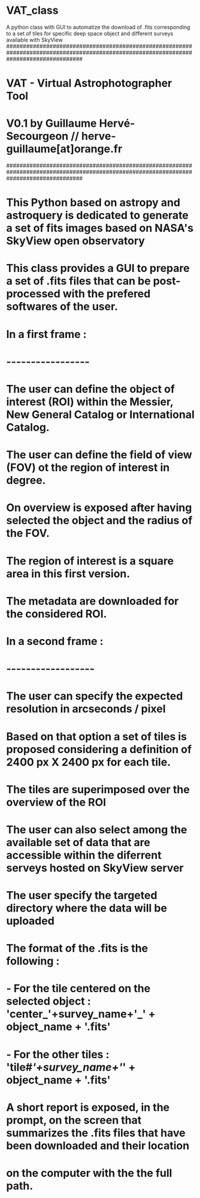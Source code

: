 # VAT_class
A python class with GUI to automatize the download of .fits corresponding to a set of tiles for specific deep space object and different surveys available with SkyView
#######################################################################################################################################
#                                                      VAT - Virtual Astrophotographer Tool                                           #
#                                    V0.1 by Guillaume Hervé-Secourgeon // herve-guillaume[at]orange.fr                               #
#######################################################################################################################################
# This Python based on astropy and astroquery is dedicated to generate a set of fits images based on NASA's SkyView open observatory
# This class provides a GUI to prepare a set of .fits files that can be post-processed with the prefered softwares of the user.
# In a first frame :
# -----------------
# The user can define the object of interest (ROI) within the Messier, New General Catalog or International Catalog.
# The user can define the field of view (FOV) ot the region of interest in degree.
# On overview is exposed after having selected the object and the radius of the FOV.
# The region of interest is a square area in this first version.
# The metadata are downloaded for the considered ROI.
# In a second frame :
# ------------------
# The user can specify the expected resolution in arcseconds / pixel
# Based on that option a set of tiles is proposed considering a definition of 2400 px X 2400 px for each tile.
# The tiles are superimposed over the overview of the ROI
# The user can also select among the available set of data that are accessible within the diferrent serveys hosted on SkyView server
# The user specify the targeted directory where the data will be uploaded
# The format of the .fits is the following : 
# - For the tile centered on the selected object : 'center_'+survey_name+'_' + object_name + '.fits'
# - For the other tiles : 'tile#_'+survey_name+'_' + object_name + '.fits'
# A short report is exposed, in the prompt, on the screen that summarizes the .fits files that have been downloaded and their location
# on the computer with the the full path.
